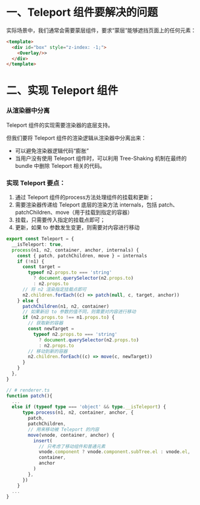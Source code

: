 # 一、Teleport 组件要解决的问题
实际场景中，我们通常会需要<Overlay>蒙层组件，要求“蒙层”能够遮挡页面上的任何元素：
```html
<template>
  <div id="box" style="z-index: -1;">
    <Overlay/>>
  </div>
</template>
```
# 二、实现 Teleport 组件
### 从渲染器中分离
Teleport 组件的实现需要渲染器的底层支持。

但我们要将 Teleport 组件的渲染逻辑从渲染器中分离出来：

- 可以避免渲染器逻辑代码“膨胀”
- 当用户没有使用 Teleport 组件时，可以利用 Tree-Shaking 机制在最终的 bundle 中删除 Teleport 相关的代码。

### 实现 Teleport 要点：
1. 通过 Teleport 组件的process方法处理组件的挂载和更新；
2. 需要渲染器传递给 Teleport 底层的渲染方法 internals，包括 patch、patchChildren、move（用于挂载到指定的容器）
3. 挂载，只需要传入指定的挂载点即可；
4. 更新，如果 to 参数发生变更，则需要对内容进行移动
```ts
export const Teleport = {
  __isTeleport: true,
  process(n1, n2, container, anchor, internals) {
    const { patch, patchChildren, move } = internals
    if (!n1) {
      const target =
        typeof n2.props.to === 'string'
          ? document.querySelector(n2.props.to)
          : n2.props.to
      // 将 n2 渲染指定挂载点即可
      n2.children.forEach((c) => patch(null, c, target, anchor))
    } else {
      patchChildren(n1, n2, container)
      // 如果新旧 to 参数的值不同，则需要对内容进行移动
      if (n2.props.to !== n1.props.to) {
        // 获取新的容器
        const newTarget =
          typeof n2.props.to === 'string'
            ? document.querySelector(n2.props.to)
            : n2.props.to
        // 移动到新的容器
        n2.children.forEach((c) => move(c, newTarget))
      }
    }
  },
}

// # renderer.ts
function patch(){
  ...
  else if (typeof type === 'object' && type.__isTeleport) {
      type.process(n1, n2, container, anchor, {
        patch,
        patchChildren,
        // 用来移动被 Teleport 的内容
        move(vnode, container, anchor) {
          insert(
            // 只考虑了移动组件和普通元素
            vnode.component ? vnode.component.subTree.el : vnode.el,
            container,
            anchor
          )
        },
      })
    }
  ...
}
```